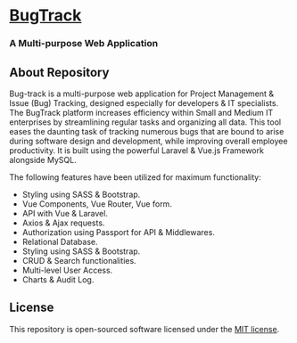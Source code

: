 <p align="center"><a href="https://github.com/mohorima/bug-tracker" target="_blank"><h1>BugTrack</h1></a></p>
<p align="center"><h3>A Multi-purpose Web Application</h3></p>

## About Repository

Bug-track is a multi-purpose web application for Project Management & Issue (Bug) Tracking, designed especially for developers & IT specialists.
The BugTrack platform increases efficiency within Small and Medium IT enterprises by streamlining regular tasks and organizing all data. This tool eases the daunting task of tracking numerous bugs that are bound to arise during software design and development, while improving overall employee productivity. It is built using the powerful Laravel & Vue.js Framework alongside MySQL. 

The following features have been utilized for maximum functionality:

-   Styling using SASS & Bootstrap.
-   Vue Components, Vue Router, Vue form.
-   API with Vue & Laravel.
-   Axios & Ajax requests.
-   Authorization using Passport for API & Middlewares.
-   Relational Database.
-   Styling using SASS & Bootstrap.
-   CRUD & Search functionalities.
-   Multi-level User Access.
-   Charts & Audit Log.


## License

This repository is open-sourced software licensed under the [MIT license](https://opensource.org/licenses/MIT).
